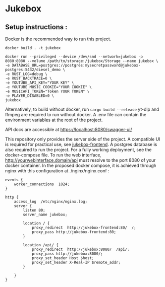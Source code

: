 # Jukebox

## Setup instructions :

Docker is the recommended way to run this project.

`docker build . -t jukebox`
```
docker run --privileged --device /dev/snd --network=jukebox -p 8080:8080 --volume /path/to/storage:/jukebox/Storage --name jukebox \
-e DATABASE_URL=postgres://postgres:mysecretpassword@jukebox-postgres:5432/diesel_demo \
-e RUST_LOG=debug \
-e RUST_BACKTRACE=0 \
-e YOUTUBE_API_KEY="YOUR KEY" \
-e YOUTUBE_MUSIC_COOKIE="YOUR COOKIE" \
-e MUSICAPI_TOKEN="Token YOUR TOKEN" \
-e PLAYER_DISABLED=0 \
jukebox
```
Alternatively, to build without docker, run `cargo build --release`
yt-dlp and ffmpeg are required to run without docker. A .env file can contain the environment variables at the root of the project.

API docs are accessible at [https://localhost:8080/swagger-ui/](https://localhost:8080/swagger-ui/)

This repository only provides the server side of the project. A compatible UI is required for practical use, see [jukebox-frontend](https://github.com/pinsarda/jukebox-frontend). A postgres database is also required to run the project.
For a fully working deployment, see the docker-compose file. To run the web interface, http://yourwebinterface.domain/api must resolve to the port 8080 of your docker container. In the proposed docker compose, it is achieved through nginx with this configuration at ./nginx/nginx.conf :

```
events {
    worker_connections  1024;
}

http {
    access_log  /etc/nginx/nginx.log;
    server {
        listen 80;
        server_name jukebox;

        location / {
            proxy_redirect  http://jukebox-frontend:80/  /;
            proxy_pass http://jukebox-frontend:80;
        }
        
        location /api/ {
            proxy_redirect  http://jukebox:8080/  /api/;
            proxy_pass http://jukebox:8080/;
            proxy_set_header Host $host;
            proxy_set_header X-Real-IP $remote_addr;
        }

    }
}
```